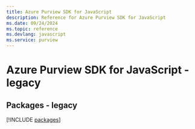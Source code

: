 ```yaml
---
title: Azure Purview SDK for JavaScript
description: Reference for Azure Purview SDK for JavaScript
ms.date: 09/24/2024
ms.topic: reference
ms.devlang: javascript
ms.service: purview
---
```

# Azure Purview SDK for JavaScript - legacy
## Packages - legacy
[!INCLUDE [packages](purview-index.md)]